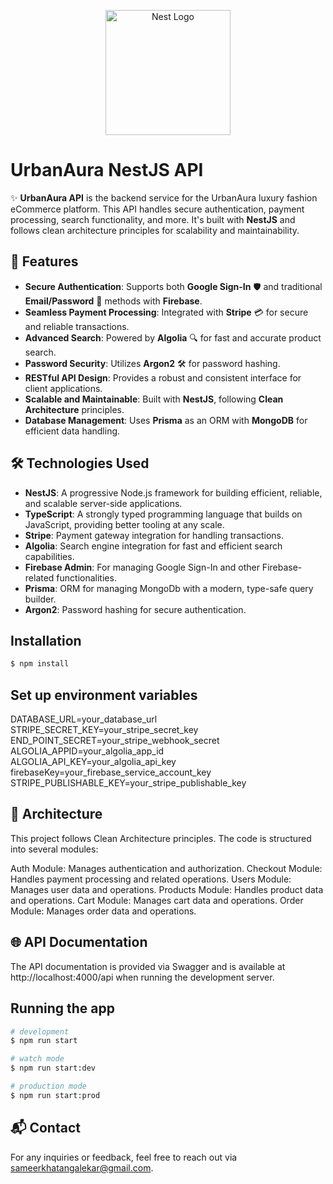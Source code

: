 <p align="center">
  <a href="http://nestjs.com/" target="blank"><img src="https://nestjs.com/img/logo-small.svg" width="200" alt="Nest Logo" /></a>
</p>

# UrbanAura NestJS API

✨ **UrbanAura API** is the backend service for the UrbanAura luxury fashion eCommerce platform. This API handles secure authentication, payment processing, search functionality, and more. It's built with **NestJS** and follows clean architecture principles for scalability and maintainability.

## 🎨 Features

- **Secure Authentication**: Supports both **Google Sign-In** 🛡️ and traditional **Email/Password** 🔑 methods with **Firebase**.
- **Seamless Payment Processing**: Integrated with **Stripe** 💳 for secure and reliable transactions.
- **Advanced Search**: Powered by **Algolia** 🔍 for fast and accurate product search.
- **Password Security**: Utilizes **Argon2** 🛠️ for password hashing.
- **RESTful API Design**: Provides a robust and consistent interface for client applications.
- **Scalable and Maintainable**: Built with **NestJS**, following **Clean Architecture** principles.
- **Database Management**: Uses **Prisma** as an ORM with **MongoDB** for efficient data handling.

## 🛠️ Technologies Used

- **NestJS**: A progressive Node.js framework for building efficient, reliable, and scalable server-side applications.
- **TypeScript**: A strongly typed programming language that builds on JavaScript, providing better tooling at any scale.
- **Stripe**: Payment gateway integration for handling transactions.
- **Algolia**: Search engine integration for fast and efficient search capabilities.
- **Firebase Admin**: For managing Google Sign-In and other Firebase-related functionalities.
- **Prisma**: ORM for managing MongoDb with a modern, type-safe query builder.
- **Argon2**: Password hashing for secure authentication.

## Installation

```bash
$ npm install
```
## Set up environment variables 
DATABASE_URL=your_database_url
STRIPE_SECRET_KEY=your_stripe_secret_key
END_POINT_SECRET=your_stripe_webhook_secret
ALGOLIA_APPID=your_algolia_app_id
ALGOLIA_API_KEY=your_algolia_api_key
firebaseKey=your_firebase_service_account_key
STRIPE_PUBLISHABLE_KEY=your_stripe_publishable_key


## 🧩 Architecture

This project follows Clean Architecture principles. The code is structured into several modules:

Auth Module: Manages authentication and authorization.
Checkout Module: Handles payment processing and related operations.
Users Module: Manages user data and operations.
Products Module: Handles product data and operations.
Cart Module: Manages cart data and operations.
Order Module: Manages order data and operations.


## 🌐 API Documentation
The API documentation is provided via Swagger and is available at http://localhost:4000/api when running the development server.

## Running the app

```bash
# development
$ npm run start

# watch mode
$ npm run start:dev

# production mode
$ npm run start:prod
```
## 📬 Contact

For any inquiries or feedback, feel free to reach out via sameerkhatangalekar@gmail.com.

